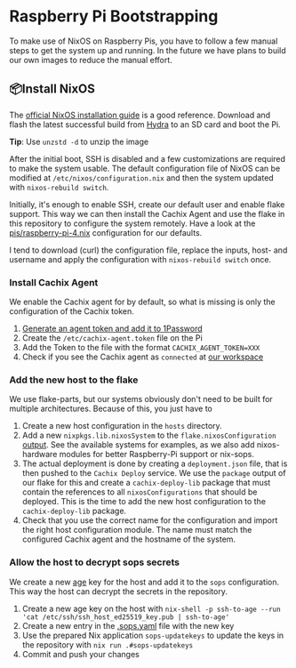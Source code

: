 # Raspberry Pi Bootstrapping

To make use of NixOS on Raspberry Pis, you have to follow a few manual steps to get the system up and running.
In the future we have plans to build our own images to reduce the manual effort.

## 📦Install NixOS
The [official NixOS installation guide](https://nix.dev/tutorials/nixos/installing-nixos-on-a-raspberry-pi.html) is a good reference.
Download and flash the latest successful build from [Hydra](https://hydra.nixos.org/job/nixos/trunk-combined/nixos.sd_image.aarch64-linux) to an SD card and boot the Pi.

**Tip**: Use `unzstd -d` to unzip the image

After the initial boot, SSH is disabled and a few customizations are required to make the system usable.
The default configuration file of NixOS can be modified at `/etc/nixos/configuration.nix` and then the system updated with `nixos-rebuild switch`.

Initially, it's enough to enable SSH, create our default user and enable flake support. This way we can then install the Cachix Agent and use the flake in this repository to configure the system remotely. Have a look at the [pis/raspberry-pi-4.nix](../hosts/pis/raspberry-pi-4.nix) configuration for our defaults.

I tend to download (curl) the configuration file, replace the inputs, host- and username and apply the configuration with `nixos-rebuild switch` once. 

### Install Cachix Agent

We enable the Cachix agent for by default, so what is missing is only the configuration of the Cachix token.

1. [Generate an agent token and add it to 1Password](https://docs.cachix.org/deploy/running-an-agent/#generate-agent-token)
2. Create the `/etc/cachix-agent.token` file on the Pi
3. Add the Token to the file with the format `CACHIX_AGENT_TOKEN=XXX`
4. Check if you see the Cachix agent as `connected` at [our workspace](https://app.cachix.org/deploy/)

### Add the new host to the flake

We use flake-parts, but our systems obviously don't need to be built for multiple architectures.
Because of this, you just have to 

1. Create a new host configuration in the `hosts` directory.
2. Add a new `nixpkgs.lib.nixosSystem` to the `flake.nixosConfiguration` [output](https://flake.parts/options/flake-parts#opt-flake.nixosConfigurations).  See the available systems for examples, as we also add nixos-hardware modules for better Raspberry-Pi support or nix-sops. 
3. The actual deployment is done by creating a `deployment.json` file, that is then pushed to the `Cachix Deploy` service. We use the `package` output of our flake for this and create a `cachix-deploy-lib` package that must contain the references to all `nixosConfigurations` that should be deployed. This is the time to add the new host configuration to the `cachix-deploy-lib` package.
4. Check that you use the correct name for the configuration and import the right host configuration module. The name must match the configured Cachix agent and the hostname of the system.

### Allow the host to decrypt sops secrets

We create a new [age](https://github.com/FiloSottile/age) key for the host and add it to the `sops` configuration. This way the host can decrypt the secrets in the repository.

1. Create a new age key on the host with `nix-shell -p ssh-to-age --run 'cat /etc/ssh/ssh_host_ed25519_key.pub | ssh-to-age'`
2. Create a new entry in the [.sops.yaml](../.sops.yaml) file with the new key
3. Use the prepared Nix application `sops-updatekeys` to update the keys in the repository with `nix run .#sops-updatekeys`
4. Commit and push your changes
